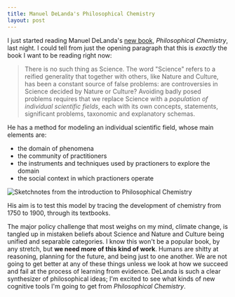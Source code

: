 ```yaml
---
title: Manuel DeLanda's Philosophical Chemistry
layout: post
---
```


I just started reading Manuel DeLanda's [new book][1], _Philosophical Chemistry_, last night. I could tell from just the opening paragraph that this is _exactly_ the book I want to be reading right now:

> There is no such thing as Science. The word "Science" refers to a reified generality that together with others, like Nature and Culture, has been a constant source of false problems: are controversies in Science decided by Nature or Culture? Avoiding badly posed problems requires that we replace Science with a _population of individual scientific fields_, each with its own concepts, statements, significant problems, taxonomic and explanatory schemas.

He has a method for modeling an individual scientific field, whose main elements are:

- the domain of phenomena
- the community of practitioners
- the instruments and techniques used by practioners to explore the domain
- the social context in which practioners operate

![Sketchnotes from the introduction to _Philosophical Chemistry_](/content/images/2015/11/delanda_sketchnotes.jpeg)

His aim is to test this model by tracing the development of chemistry from 1750 to 1900, through its textbooks.

The major policy challenge that most weighs on my mind, climate change, is tangled up in mistaken beliefs about Science and Nature and Culture being unified and separable categories. I know this won't be a popular book, by any stretch, but **we need more of this kind of work**. Humans are shitty at reasoning, planning for the future, and being just to one another. We are not going to get better at any of these things unless we look at how we succeed and fail at the process of learning from evidence. DeLanda is such a clear synthesizer of philosophical ideas; I'm excited to see what kinds of new cognitive tools I'm going to get from _Philosophical Chemistry_.

[1]: http://www.bloomsbury.com/us/philosophical-chemistry-9781472591845/
